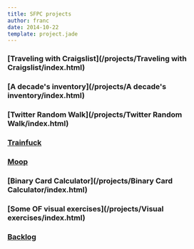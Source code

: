 ```yaml
---
title: SFPC projects
author: franc
date: 2014-10-22
template: project.jade
---
```


### [Traveling with Craigslist](/projects/Traveling with Craigslist/index.html)
### [A decade's inventory](/projects/A decade's inventory/index.html)
### [Twitter Random Walk](/projects/Twitter Random Walk/index.html)
### [Trainfuck](/projects/Trainfuck/index.html)
### [Moop](/projects/Moop/index.html)
### [Binary Card Calculator](/projects/Binary Card Calculator/index.html)
### [Some OF visual exercises](/projects/Visual exercises/index.html)
### [Backlog](/projects/Backlog/index.html)